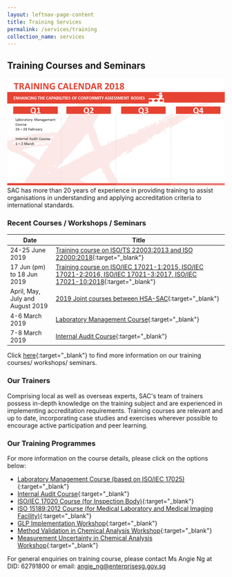 ```yaml
---
layout: leftnav-page-content
title: Training Services
permalink: /services/training
collection_name: services
---
```


## Training Courses and Seminars

![Training Calender 2018](/images/services/Training-Calendar.png)
SAC has more than 20 years of experience in providing training to assist organisations in understanding and applying accreditation criteria to international standards. 

### Recent Courses / Workshops / Seminars

| Date | Title |
|-|-|
| 24-25 June 2019 | [Training course on ISO/TS 22003:2013 and ISO 22000:2018](/courses/training-course-on-ISOTS-220032013-and-ISO-220002018){:target="_blank"} |
| 17 Jun (pm) to 18 Jun 2019 | [Training course on ISO/IEC 17021-1:2015, ISO/IEC 17021-2:2016, ISO/IEC 17021-3:2017, ISO/IEC 17021-10:2018](/courses/training-course-ISOIEC-17021-12015,-ISOIEC-17021-22016){:target="_blank"} |
| April, May, July and August 2019 | [2019 Joint courses between HSA-SAC](/courses/joint-courses-between-HSA-SAC){:target="_blank"} |
| 4-6 March 2019 | [Laboratory Management Course](/courses/laboratory-management-course){:target="_blank"} |
| 7-8 March 2019 | [Internal Audit Course](/courses/internal-audit-course){:target="_blank"} |

Click [here](/courses){:target="_blank"} to find more information on our training courses/ workshops/ seminars. 

### Our Trainers
Comprising local as well as overseas experts, SAC's team of trainers possess in-depth knowledge on the training subject and are experienced in implementing accreditation requirements. Training courses are relevant and up to date, incorporating case studies and exercises wherever possible to encourage active participation and peer learning.

### Our Training Programmes
For more information on the course details, please click on the options below: 
* [Laboratory Management Course (based on ISO/IEC 17025)](/files/training/Lab-Management-Course.pdf){:target="_blank"}
* [Internal Audit Course](/files/training/Internal-Audit-Course.pdf){:target="_blank"}
* [ISO/IEC 17020 Course (for Inspection Body)](/files/training/ISO-17020-Course.pdf){:target="_blank"}
* [ISO 15189:2012 Course (for Medical Laboratory and Medical Imaging Facility)](/files/training/ISO-15189-Course-Overview-June-2013.pdf){:target="_blank"}
* [GLP Implementation Workshop](/files/training/GLP-Implementation-Workshop.pdf){:target="_blank"}
* [Method Validation in Chemical Analysis Workshop](/files/training/MV-(chemical)-workshop.pdf){:target="_blank"}
* [Measurement Uncertainty in Chemical Analysis Workshop](/files/training/MU-(chemical)-workshop.pdf){:target="_blank"}

For general enquiries on training course, please contact Ms Angie Ng at DID: 62791800 or email: <angie_ng@enterprisesg.gov.sg>

